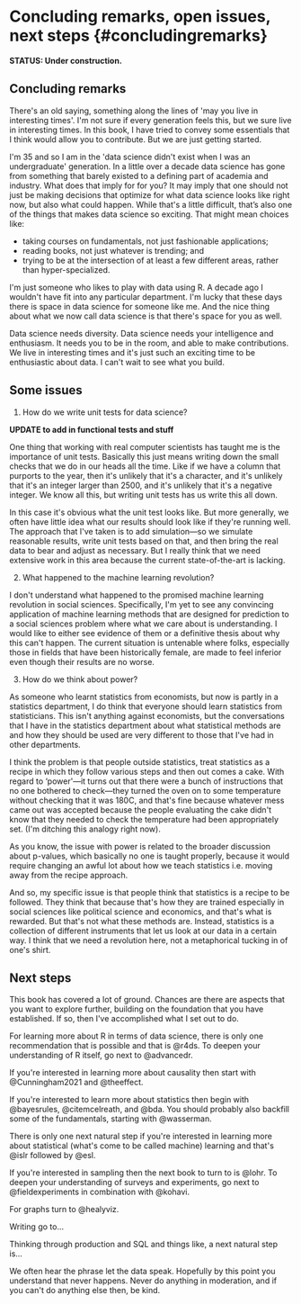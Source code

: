 
# Concluding remarks, open issues, next steps {#concludingremarks}

**STATUS: Under construction.**

## Concluding remarks

There's an old saying, something along the lines of 'may you live in interesting times'. I'm not sure if every generation feels this, but we sure live in interesting times. In this book, I have tried to convey some essentials that I think would allow you to contribute. But we are just getting started.

I'm 35 and so I am in the 'data science didn't exist when I was an undergraduate' generation. In a little over a decade data science has gone from something that barely existed to a defining part of academia and industry. What does that imply for for you? It may imply that one should not just be making decisions that optimize for what data science looks like right now, but also what could happen. While that's a little difficult, that’s also one of the things that makes data science so exciting. That might mean choices like:

- taking courses on fundamentals, not just fashionable applications;
- reading books, not just whatever is trending; and
- trying to be at the intersection of at least a few different areas, rather than hyper-specialized.

I'm just someone who likes to play with data using R. A decade ago I wouldn't have fit into any particular department. I'm lucky that these days there is space in data science for someone like me.  And the nice thing about what we now call data science is that there's space for you as well.


Data science needs diversity. Data science needs your intelligence and enthusiasm. It needs you to be in the room, and able to make contributions. We live in interesting times and it's just such an exciting time to be enthusiastic about data. I can't wait to see what you build.



## Some issues

1. How do we write unit tests for data science?

**UPDATE to add in functional tests and stuff**

One thing that working with real computer scientists has taught me is the importance of unit tests. Basically this just means writing down the small checks that we do in our heads all the time. Like if we have a column that purports to the year, then it's unlikely that it's a character, and it's unlikely that it's an integer larger than 2500, and it's unlikely that it's a negative integer. We know all this, but writing unit tests has us write this all down.

In this case it's obvious what the unit test looks like. But more generally, we often have little idea what our results should look like if they're running well. The approach that I've taken is to add simulation—so we simulate reasonable results, write unit tests based on that, and then bring the real data to bear and adjust as necessary. But I really think that we need extensive work in this area because the current state-of-the-art is lacking.

2. What happened to the machine learning revolution?

I don't understand what happened to the promised machine learning revolution in social sciences. Specifically, I'm yet to see any convincing application of machine learning methods that are designed for prediction to a social sciences problem where what we care about is understanding. I would like to either see evidence of them or a definitive thesis about why this can't happen. The current situation is untenable where folks, especially those in fields that have been historically female, are made to feel inferior even though their results are no worse.

3. How do we think about power?

As someone who learnt statistics from economists, but now is partly in a statistics department, I do think that everyone should learn statistics from statisticians. This isn't anything against economists, but the conversations that I have in the statistics department about what statistical methods are and how they should be used are very different to those that I've had in other departments.

I think the problem is that people outside statistics, treat statistics as a recipe in which they follow various steps and then out comes a cake. With regard to ‘power'—it turns out that there were a bunch of instructions that no one bothered to check—they turned the oven on to some temperature without checking that it was 180C, and that's fine because whatever mess came out was accepted because the people evaluating the cake didn't know that they needed to check the temperature had been appropriately set. (I'm ditching this analogy right now).

As you know, the issue with power is related to the broader discussion about p-values, which basically no one is taught properly, because it would require changing an awful lot about how we teach statistics i.e. moving away from the recipe approach.

And so, my specific issue is that people think that statistics is a recipe to be followed. They think that because that's how they are trained especially in social sciences like political science and economics, and that's what is rewarded. But that's not what these methods are. Instead, statistics is a collection of different instruments that let us look at our data in a certain way. I think that we need a revolution here, not a metaphorical tucking in of one's shirt.



## Next steps

This book has covered a lot of ground. Chances are there are aspects that you want to explore further, building on the foundation that you have established. If so, then I've accomplished what I set out to do. 

For learning more about R in terms of data science, there is only one recommendation that is possible and that is @r4ds. To deepen your understanding of R itself, go next to @advancedr.

If you're interested in learning more about causality then start with @Cunningham2021 and @theeffect.

If you're interested to learn more about statistics then begin with @bayesrules, @citemcelreath, and @bda. You should probably also backfill some of the fundamentals, starting with @wasserman.

There is only one next natural step if you're interested in learning more about statistical (what's come to be called machine) learning and that's @islr followed by @esl.

If you're interested in sampling then the next book to turn to is @lohr. To deepen your understanding of surveys and experiments, go next to @fieldexperiments in combination with @kohavi.

For graphs turn to @healyviz.

Writing go to...

Thinking through production and SQL and things like, a next natural step is...

We often hear the phrase let the data speak. Hopefully by this point you understand that never happens. Never do anything in moderation, and if you can't do anything else then, be kind.



